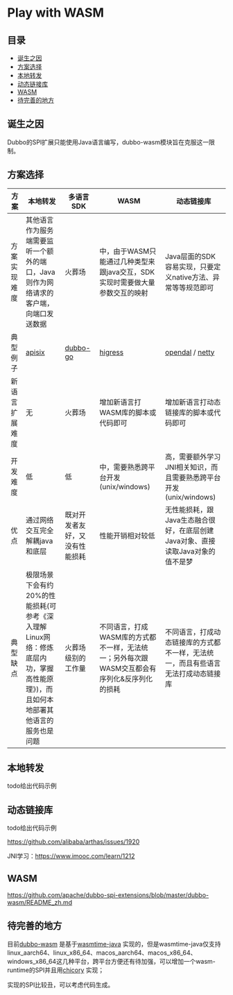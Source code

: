 # Play with WASM

## 目录

- [诞生之因](#诞生之因)
- [方案选择](#方案选择)
- [本地转发](#本地转发)
- [动态链接库](#动态链接库)
- [WASM](#WASM)
- [待完善的地方](#待完善的地方)

## 诞生之因

Dubbo的SPI扩展只能使用Java语言编写，dubbo-wasm模块旨在克服这一限制。

## 方案选择

| 方案      | 本地转发                                                                  | 多语言SDK                                         | WASM                                               | 动态链接库                                                                                  |
|---------|-----------------------------------------------------------------------|------------------------------------------------|----------------------------------------------------|----------------------------------------------------------------------------------------|
| 方案实现难度  | 其他语言作为服务端需要监听一个额外的端口，Java则作为网络请求的客户端，向端口发送数据                          | 火葬场                                            | 中，由于WASM只能通过几种类型来跟java交互，SDK实现时需要做大量参数交互的映射        | Java层面的SDK容易实现，只要定义native方法、异常等等规范即可                                                   |
| 典型例子    | [apisix](https://github.com/apache/apisix)                            | [dubbo-go](https://github.com/apache/dubbo-go) | [higress](https://github.com/alibaba/higress)      | [opendal](https://github.com/apache/opendal) / [netty](https://github.com/netty/netty) |
| 新语言扩展难度 | 无                                                                     | 火葬场                                            | 增加新语言打WASM库的脚本或代码即可                                | 增加新语言打动态链接库的脚本或代码即可                                                                    |
| 开发难度    | 低                                                                     | 低                                              | 中，需要熟悉跨平台开发(unix/windows)                          | 高，需要额外学习JNI相关知识，而且需要熟悉跨平台开发(unix/windows)                                              |
| 优点      | 通过网络交互完全解耦java和底层                                                     | 既对开发者友好，又没有性能损耗                                | 性能开销相对较低                                           | 无性能损耗，跟Java生态融合很好，在底层创建Java对象、直接读取Java对象的值不是梦                                          |
| 典型缺点    | 极限场景下会有约20%的性能损耗(可参考《深入理解Linux网络：修炼底层内功，掌握高性能原理》)，而且如何本地部署其他语言的服务也是问题 | 火葬场级别的工作量                                      | 不同语言，打成WASM库的方式都不一样，无法统一；另外每次跟WASM交互都会有序列化&反序列化的损耗 | 不同语言，打成动态链接库的方式都不一样，无法统一，而且有些语言无法打成动态链接库                                               |

## 本地转发

todo给出代码示例

## 动态链接库

todo给出代码示例

https://github.com/alibaba/arthas/issues/1920

JNI学习：https://www.imooc.com/learn/1212

## WASM

https://github.com/apache/dubbo-spi-extensions/blob/master/dubbo-wasm/README_zh.md

## 待完善的地方

目前[dubbo-wasm](https://github.com/apache/dubbo-spi-extensions/tree/master/dubbo-wasm)
是基于[wasmtime-java](https://github.com/kawamuray/wasmtime-java)
实现的，但是wasmtime-java仅支持linux_aarch64、linux_x86_64、macos_aarch64、macos_x86_64、windows_x86_64这几种平台，跨平台方便还有待加强，可以增加一个wasm-runtime的SPI并且用[chicory](https://github.com/dylibso/chicory)
实现；

实现的SPI比较丑，可以考虑代码生成。
